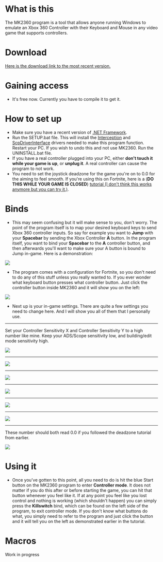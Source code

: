 # What is this
The MK2360 program is a tool that allows anyone running Windows to emulate an Xbox 360 Controller with their Keyboard and Mouse in any video game that supports controllers.

# Download
[Here is the download link to the most recent version.][Download]

# Gaining access
* It's free now. Currently you have to compile it to get it.

# How to set up
* Make sure you have a recent version of [.NET Framework].
* Run the SETUP.bat file. This will install the [Interception] and [ScpDriverInterface] drivers needed to make this program function. Restart your PC. If you wish to undo this and not use MK2360. Run the UNINSTALL.bat file.
* If you have a real controller plugged into your PC, either **don't touch it while your game is up**, or **unplug it**. A real controller can cause the program to not work.
* You need to set the joystick deadzone for the game you're on to 0.0 for the aiming to feel smooth. If you're using this on Fortnite, here is a (**DO THIS WHILE YOUR GAME IS CLOSED**) [tutorial (I don't think this works anymore but you can try it.)][DeadzoneTutorial].

# Binds
* This may seem confusing but it will make sense to you, don't worry. The point of the program itself is to map your desired keyboard keys to send Xbox 360 controller inputs. So say for example you want to **Jump** with your **Spacebar** by sending the Xbox Controller **A** button. In the program itself, you want to bind your **Spacebar** to the **A** controller button, and then afterwards you'll want to make sure your A button is bound to Jump in-game. Here is a demonstration:

![](https://imgur.com/uCzToZO.gif)

* The program comes with a configuration for Fortnite, so you don't need to do any of this stuff unless you really wanted to. If you ever wonder what keyboard button presses what controller button. Just click the controller button inside MK2360 and it will show you on the left:

![](https://imgur.com/Af2WSgB.gif)

* Next up is your in-game settings. There are quite a few settings you need to change here. And I will show you all of them that I personally use.

***

Set your Controller Sensitivity X and Controller Sensitivity Y to a high number like mine. Keep your ADS/Scope sensitivity low, and building/edit mode sensitivity high.

![](https://i.imgur.com/qaLjtbz.png)

***

![](https://imgur.com/l9hvwKD.png)

***

![](https://imgur.com/ihTwxu3.png)

***

![](https://imgur.com/20bk1gT.png)

***

![](https://imgur.com/orWqMsg.png)

***

![](https://imgur.com/TbhW0ux.png)

***

These number should both read 0.0 if you followed the deadzone tutorial from earlier.

![](https://imgur.com/9jTnOrf.png)

# Using it

* Once you've gotten to this point, all you need to do is hit the blue Start button on the MK2360 program to enter **Controller mode**. It does not matter if you do this after or before starting the game, you can hit that button whenever you feel like it. If at any point you feel like you lost control and nothing is working (which shouldn't happen) you can simply press the **Killswitch** bind, which can be found on the left side of the program, to exit controller mode. If you don't know what buttons do what, you simply need to refer to the program and just click the button and it will tell you on the left as demonstrated earlier in the tutorial.

# Macros
Work in progress

[.NET Framework]: https://dotnet.microsoft.com/download/dotnet-framework/net472
[Interception]: https://github.com/oblitum/Interception
[ScpDriverInterface]: https://github.com/mogzol/ScpDriverInterface
[DeadzoneTutorial]: https://youtu.be/fJDWhtRR3t0
[Download]: https://www.dropbox.com/s/pl9sof2tkbi15lj/MK2360.zip?dl=1
